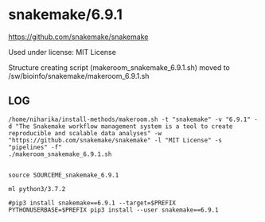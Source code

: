 snakemake/6.9.1
========================

<https://github.com/snakemake/snakemake>

Used under license:
MIT License


Structure creating script (makeroom_snakemake_6.9.1.sh) moved to /sw/bioinfo/snakemake/makeroom_6.9.1.sh

LOG
---

    /home/niharika/install-methods/makeroom.sh -t "snakemake" -v "6.9.1" -d "The Snakemake workflow management system is a tool to create reproducible and scalable data analyses" -w "https://github.com/snakemake/snakemake" -l "MIT License" -s "pipelines" -f"
    ./makeroom_snakemake_6.9.1.sh


    source SOURCEME_snakemake_6.9.1

    ml python3/3.7.2

    #pip3 install snakemake==6.9.1 --target=$PREFIX
    PYTHONUSERBASE=$PREFIX pip3 install --user snakemake==6.9.1
